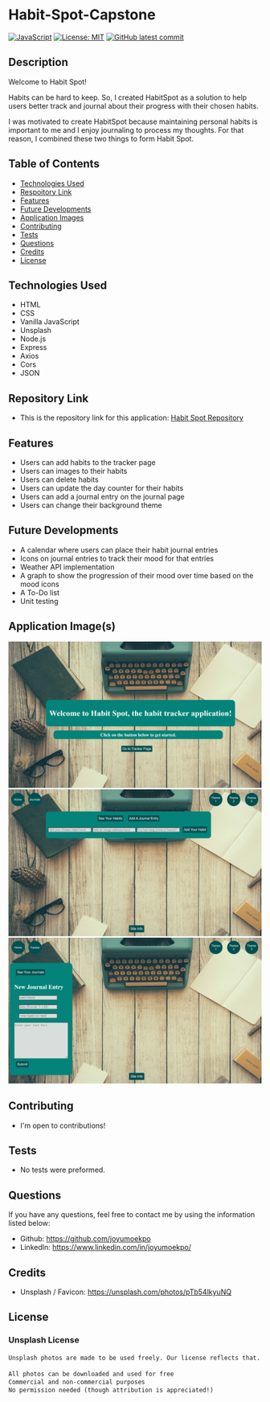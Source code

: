 # Habit-Spot-Capstone

[![JavaScript](https://img.shields.io/badge/--F7DF1E?logo=javascript&logoColor=000)](https://www.javascript.com/)
[![License: MIT](https://img.shields.io/badge/License-MIT-green.svg)](https://opensource.org/licenses/MIT)
[![GitHub latest commit](https://img.shields.io/github/last-commit/JoyUmoekpo/Habit-Tracker-Journal-Foundations-Capstone
)](https://github.com/JoyUmoekpo/Habit-Tracker-Journal-Foundations-Capstone/commit/main)

## Description
Welcome to Habit Spot!

Habits can be hard to keep. So, I created HabitSpot as a solution to help users better track and journal about their progress with their chosen habits.

I was motivated to create HabitSpot because maintaining personal habits is important to me and I enjoy journaling to process my thoughts. For that reason, I combined these two things to form Habit Spot.

## Table of Contents
* [Technologies Used](#technologies-used)
* [Respoitory Link](#repository-link)
* [Features](#features)
* [Future Developments](#future-developments)
* [Application Images](#application-images)
* [Contributing](#contributing)
* [Tests](#tests)
* [Questions](#questions)
* [Credits](#credits)
* [License](#license)

## Technologies Used
* HTML
* CSS
* Vanilla JavaScript
* Unsplash
* Node.js
* Express
* Axios
* Cors
* JSON

## Repository Link
* This is the repository link for this application: [Habit Spot Repository](https://github.com/JoyUmoekpo/Habit-Tracker-Journal-Foundations-Capstone)

## Features
* Users can add habits to the tracker page
* Users can images to their habits
* Users can delete habits
* Users can update the day counter for their habits
* Users can add a journal entry on the journal page
* Users can change their background theme

## Future Developments
* A calendar where users can place their habit journal entries
* Icons on journal entries to track their mood for that entries
* Weather API implementation
* A graph to show the progression of their mood over time based on the mood icons
* A To-Do list
* Unit testing

## Application Image(s)
![Homepage](./assets/homepage.jpg)
![Tracker Pacge](./assets/tracker.jpg)
![Journal Page](./assets/journal.jpg)

## Contributing
* I'm open to contributions!

## Tests
* No tests were preformed.

## Questions
If you have any questions, feel free to contact me by using the information listed below:

* Github: https://github.com/joyumoekpo
* LinkedIn: https://www.linkedin.com/in/joyumoekpo/

## Credits
* Unsplash / Favicon: https://unsplash.com/photos/pTb54lkyuNQ

## License
### Unsplash License

```
Unsplash photos are made to be used freely. Our license reflects that.

All photos can be downloaded and used for free
Commercial and non-commercial purposes
No permission needed (though attribution is appreciated!)
```
